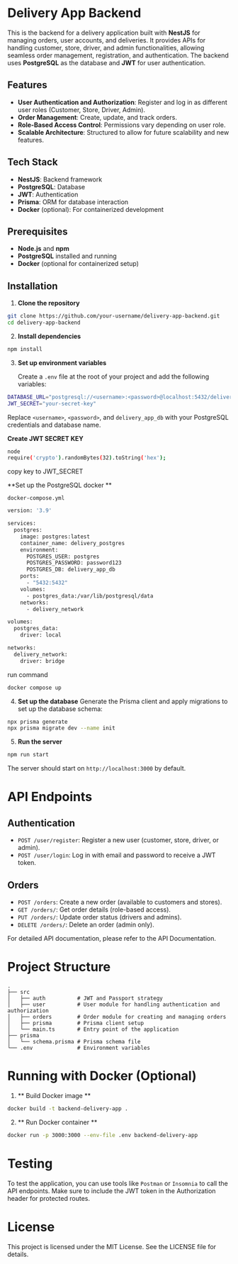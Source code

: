 # Delivery App Backend

This is the backend for a delivery application built with **NestJS** for managing orders, user accounts, and deliveries. It provides APIs for handling customer, store, driver, and admin functionalities, allowing seamless order management, registration, and authentication. The backend uses **PostgreSQL** as the database and **JWT** for user authentication.

## Features

- **User Authentication and Authorization**: Register and log in as different user roles (Customer, Store, Driver, Admin).
- **Order Management**: Create, update, and track orders.
- **Role-Based Access Control**: Permissions vary depending on user role.
- **Scalable Architecture**: Structured to allow for future scalability and new features.

## Tech Stack

- **NestJS**: Backend framework
- **PostgreSQL**: Database
- **JWT**: Authentication
- **Prisma**: ORM for database interaction
- **Docker** (optional): For containerized development

## Prerequisites

- **Node.js** and **npm**
- **PostgreSQL** installed and running
- **Docker** (optional for containerized setup)

## Installation

1. **Clone the repository**

```bash
git clone https://github.com/your-username/delivery-app-backend.git
cd delivery-app-backend
```

2. **Install dependencies**

```bash
npm install
```

3. **Set up environment variables** 

    Create a `.env` file at the root of your project and add the following variables:

```bash
DATABASE_URL="postgresql://<username>:<password>@localhost:5432/delivery_app_db"
JWT_SECRET="your-secret-key"
```

Replace `<username>`, `<password>`, and `delivery_app_db` with your PostgreSQL credentials and database name.

**Create JWT SECRET KEY**
```bash
node
require('crypto').randomBytes(32).toString('hex');
```
copy key to JWT_SECRET

**Set up the PostgreSQL docker ** 

`docker-compose.yml`
```bash
version: '3.9'

services:
  postgres:
    image: postgres:latest
    container_name: delivery_postgres
    environment:
      POSTGRES_USER: postgres
      POSTGRES_PASSWORD: password123
      POSTGRES_DB: delivery_app_db
    ports:
      - "5432:5432"
    volumes:
      - postgres_data:/var/lib/postgresql/data
    networks:
      - delivery_network

volumes:
  postgres_data:
    driver: local

networks:
  delivery_network:
    driver: bridge

```
run command 
```bash 
docker compose up
```

4. **Set up the database** 
Generate the Prisma client and apply migrations to set up the database schema:

```bash
npx prisma generate
npx prisma migrate dev --name init
```

5. **Run the server** 
```bash
npm run start
```
The server should start on `http://localhost:3000` by default.

# API Endpoints
## Authentication
- `POST /user/register`: Register a new user (customer, store, driver, or admin).
- `POST /user/login`: Log in with email and password to receive a JWT token.

## Orders
- `POST /orders`: Create a new order (available to customers and stores).
- `GET /orders/`: Get order details (role-based access).
- `PUT /orders/`: Update order status (drivers and admins).
- `DELETE /orders/`: Delete an order (admin only).

For detailed API documentation, please refer to the API Documentation.

# Project Structure
```
.
├── src
│   ├── auth          # JWT and Passport strategy
│   ├── user          # User module for handling authentication and authorization
│   ├── orders        # Order module for creating and managing orders
│   ├── prisma        # Prisma client setup
│   └── main.ts       # Entry point of the application
├── prisma
│   └── schema.prisma # Prisma schema file
└── .env              # Environment variables
```

# Running with Docker (Optional)
1. ** Build Docker image **

```bash
docker build -t backend-delivery-app .
```
2. ** Run Docker container **
```bash
docker run -p 3000:3000 --env-file .env backend-delivery-app
```
# Testing
To test the application, you can use tools like `Postman` or `Insomnia` to call the API endpoints. Make sure to include the JWT token in the Authorization header for protected routes.

# License
This project is licensed under the MIT License. See the LICENSE file for details.